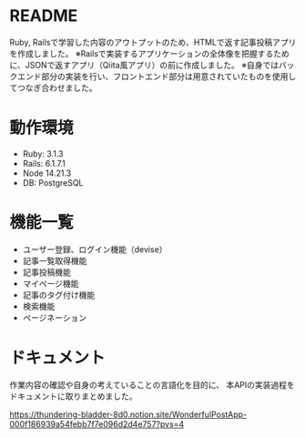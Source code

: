 # README
 Ruby, Railsで学習した内容のアウトプットのため、HTMLで返す記事投稿アプリを作成しました。
 ※Railsで実装するアプリケーションの全体像を把握するために、JSONで返すアプリ（Qiita風アプリ）の前に作成しました。
 ※自身ではバックエンド部分の実装を行い、フロントエンド部分は用意されていたものを使用してつなぎ合わせました。

# 動作環境
- Ruby: 3.1.3
- Rails: 6.1.7.1
- Node 14.21.3
- DB: PostgreSQL

# 機能一覧
- ユーザー登録、ログイン機能（devise）
- 記事一覧取得機能
- 記事投稿機能
- マイページ機能
- 記事のタグ付け機能
- 検索機能
- ページネーション

# ドキュメント
作業内容の確認や自身の考えていることの言語化を目的に、
本APIの実装過程をドキュメントに取りまとめました。

https://thundering-bladder-8d0.notion.site/WonderfulPostApp-000f186939a54febb7f7e096d2d4e757?pvs=4

